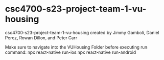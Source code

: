 # csc4700-s23-project-team-1-vu-housing
csc4700-s23-project-team-1-vu-housing created by Jimmy Gamboli, Daniel Perez, Rowan Dillon, and Peter Carr

Make sure to navigate into the VUHousing Folder before executing run command:
npx react-native run-ios
npx react-native run-android

